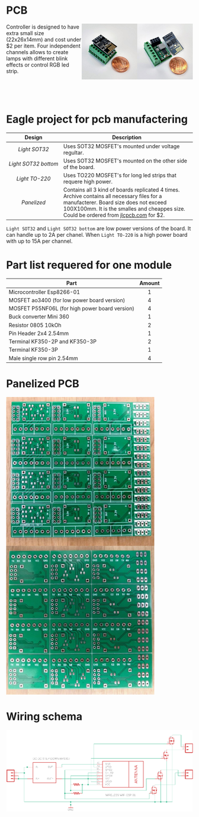 # PCB

<img src="assembled_1.jpg" width=150 align="right">
<img src="assembled_2.jpg" width=150 align="right">

Controller is designed to have extra small size (22x26x14mm) and cost under $2 per item. Four independent channels allows to create lamps with different blink effects or control RGB led strip.
<div style="clear: both;"><br/><br/><br/></div>


# Eagle project for pcb manufactering

| Design | Description |
| :---: | --- |
| *Light&#160;SOT32* | Uses SOT32 MOSFET's mounted under voltage regultar. |
| *Light&#160;SOT32&#160;bottom* | Uses SOT32 MOSFET's mounted on the other side of the board. |
| *Light&#160;TO-220* | Uses TO220 MOSFET's for long led strips that requere high power. |
| *Panelized* | Contains all 3 kind of boards replicated 4 times. Archive contains all necessary files for a manufacterer. Board size does not exceed 100X100mm. It is the smalles and cheappes size. Could be ordered from [jlcpcb.com](https://jlcpcb.com/) for $2. |

`Light SOT32` and `Light SOT32 bottom` are low power versions of the board. It can handle up to 2A per chanel. When `Light TO-220` is a high power board with up to 15A per channel.

# Part list requered for one module

| Part | Amount |
| --- | :---: |
| Microcontroller Esp8266-01 | 1 |
| MOSFET ao3400 (for low power board version) | 4 |
| MOSFET P55NF06L (for high power board version) | 4 |
| Buck converter Mini 360 | 1 |
| Resistor 0805 10kOh | 2 |
| Pin Header 2x4 2.54mm | 1 |
| Terminal KF350-2P and KF350-3P | 2 |
| Terminal KF350-3P | 1 | 
| Male single row pin 2.54mm | 4 |

# Panelized PCB

<img src="top.jpg" width=400 align="left">
<img src="bottom.jpg" width=400>

# Wiring schema

<img src="schema.png">
